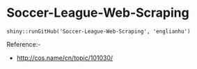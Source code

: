 Soccer-League-Web-Scraping
==========================

```{r}
shiny::runGitHub('Soccer-League-Web-Scraping', 'englianhu')
```

Reference:-

- http://cos.name/cn/topic/101030/
